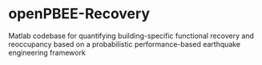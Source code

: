 # openPBEE-Recovery
Matlab codebase for quantifying building-specific functional recovery and reoccupancy based on a probabilistic performance-based earthquake engineering framework
